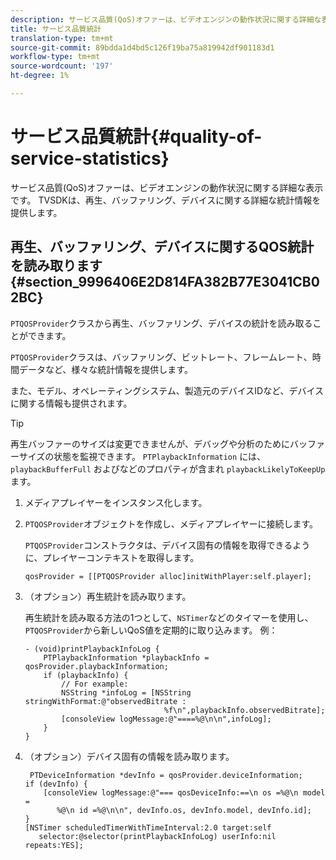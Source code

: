 ```yaml
---
description: サービス品質(QoS)オファーは、ビデオエンジンの動作状況に関する詳細な表示です。 TVSDKは、再生、バッファリング、デバイスに関する詳細な統計情報を提供します。
title: サービス品質統計
translation-type: tm+mt
source-git-commit: 89bdda1d4bd5c126f19ba75a819942df901183d1
workflow-type: tm+mt
source-wordcount: '197'
ht-degree: 1%

---
```



# サービス品質統計{#quality-of-service-statistics}

サービス品質(QoS)オファーは、ビデオエンジンの動作状況に関する詳細な表示です。 TVSDKは、再生、バッファリング、デバイスに関する詳細な統計情報を提供します。

## 再生、バッファリング、デバイスに関するQOS統計を読み取ります{#section_9996406E2D814FA382B77E3041CB02BC}

`PTQOSProvider`クラスから再生、バッファリング、デバイスの統計を読み取ることができます。

`PTQOSProvider`クラスは、バッファリング、ビットレート、フレームレート、時間データなど、様々な統計情報を提供します。

また、モデル、オペレーティングシステム、製造元のデバイスIDなど、デバイスに関する情報も提供されます。

>[!TIP]
>
>再生バッファーのサイズは変更できませんが、デバッグや分析のためにバッファーサイズの状態を監視できます。 `PTPlaybackInformation` には、 `playbackBufferFull` およびなどのプロパティが含まれ `playbackLikelyToKeepUp`ます。

1. メディアプレイヤーをインスタンス化します。
1. `PTQOSProvider`オブジェクトを作成し、メディアプレイヤーに接続します。

   `PTQOSProvider`コンストラクタは、デバイス固有の情報を取得できるように、プレイヤーコンテキストを取得します。

   ```
   qosProvider = [[PTQOSProvider alloc]initWithPlayer:self.player]; 
   ```

1. （オプション）再生統計を読み取ります。

   再生統計を読み取る方法の1つとして、`NSTimer`などのタイマーを使用し、`PTQOSProvider`から新しいQoS値を定期的に取り込みます。 例：

   ```
   - (void)printPlaybackInfoLog { 
       PTPlaybackInformation *playbackInfo = qosProvider.playbackInformation;  
       if (playbackInfo) { 
           // For example: 
           NSString *infoLog = [NSString stringWithFormat:@"observedBitrate :  
                                  %f\n",playbackInfo.observedBitrate]; 
           [consoleView logMessage:@"====%@\n\n",infoLog]; 
       } 
   }
   ```

1. （オプション）デバイス固有の情報を読み取ります。

   ```
    PTDeviceInformation *devInfo = qosProvider.deviceInformation; 
   if (devInfo) { 
       [consoleView logMessage:@"=== qosDeviceInfo:==\n os =%@\n model =  
          %@\n id =%@\n\n", devInfo.os, devInfo.model, devInfo.id]; 
   } 
   [NSTimer scheduledTimerWithTimeInterval:2.0 target:self  
      selector:@selector(printPlaybackInfoLog) userInfo:nil repeats:YES];
   ```
